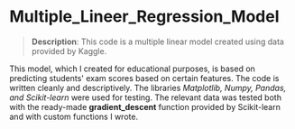 # Multiple_Lineer_Regression_Model
> **Description**: This code is a multiple linear model created using data provided by Kaggle.
> 
This model, which I created for educational purposes, is based on predicting students' exam scores based on certain features. The code is written cleanly and descriptively. The libraries *Matplotlib, Numpy, Pandas, and Scikit-learn* were used for testing. The relevant data was tested both with the ready-made **gradient_descent** function provided by Scikit-learn and with custom functions I wrote.
